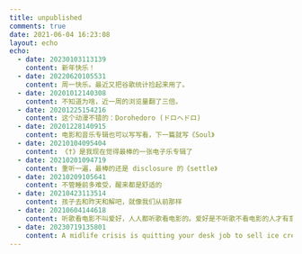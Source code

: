 ```yaml
---
title: unpublished
comments: true
date: 2021-06-04 16:23:08
layout: echo
echo:
  - date: 20230103113139
    content: 新年快乐！
  - date: 20220620105531
    content: 周一快乐。最近又把谷歌统计捡起来用了。
  - date: 20201012140308
    content: 不知道为啥，近一周的浏览量翻了三倍。
  - date: 20201225154216
    content: 这个动漫不错的：Dorohedoro (ドロヘドロ)
  - date: 20201228140915
    content: 电影和音乐专辑也可以写写看，下一篇就写《Soul》
  - date: 20210104095404
    content: 《†》是我现在觉得最棒的一张电子乐专辑了
  - date: 20210201094719
    content: 重听一遍，最棒的还是 disclosure 的《settle》
  - date: 20210209105641
    content: 不管睡前多难受，醒来都是舒适的
  - date: 20210423113514
    content: 孩子去和昨天和解吧，就像我们从前那样
  - date: 20210604144618
    content: 听歌看电影不叫爱好，人人都听歌看电影的。爱好是不听歌不看电影的人才有意思呢。
  - date: 20230719135801
    content: A midlife crisis is quitting your desk job to sell ice creams on the beach in the Caribbean. Getting to the point of doing it, not just thinking about it.
---
```


